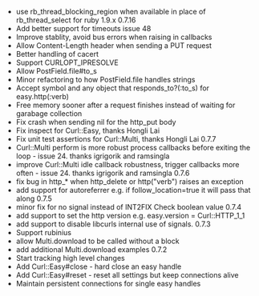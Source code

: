   * use rb_thread_blocking_region when available in place of rb_thread_select for ruby 1.9.x
0.7.16
  * Add better support for timeouts issue 48
  * Improve stablity, avoid bus errors when raising in callbacks
  * Allow Content-Length header when sending a PUT request
  * Better handling of cacert
  * Support CURLOPT_IPRESOLVE
  * Allow PostField.file#to_s
  * Minor refactoring to how PostField.file handles strings
  * Accept symbol and any object that responds_to?(:to_s) for easy.http(:verb)
  * Free memory sooner after a request finishes instead of waiting for garabage collection
  * Fix crash when sending nil for the http_put body
  * Fix inspect for Curl::Easy, thanks Hongli Lai
  * Fix unit test assertions for Curl::Multi, thanks Hongli Lai
0.7.7
  * Curl::Multi perform is more robust process callbacks before exiting the loop - issue 24. thanks igrigorik and ramsingla
  * improve Curl::Multi idle callback robustness, trigger callbacks more often - issue 24. thanks igrigorik and ramsingla
0.7.6
  * fix bug in http_* when http_delete or http("verb") raises an exception
  * add support for autoreferrer e.g. if follow_location=true it will pass that along
0.7.5
  * minor fix for no signal instead of INT2FIX Check boolean value
0.7.4
  * add support to set the http version e.g. easy.version = Curl::HTTP_1_1
  * add support to disable libcurls internal use of signals.
0.7.3
  * Support rubinius
  * allow Multi.download to be called without a block
  * add additional Multi.download examples
0.7.2
  * Start tracking high level changes
  * Add Curl::Easy#close - hard close an easy handle
  * Add Curl::Easy#reset - reset all settings but keep connections alive
  * Maintain persistent connections for single easy handles
